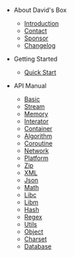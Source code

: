- About David's Box
  
  - [Introduction](about/introduction.md)
  - [Contact](about/contact.md)
  - [Sponsor](about/sponsor.md)
  - [Changelog](about/changelog.md)
 
- Getting Started

  - [Quick Start](guide/quickstart.md)

- API Manual

  - [Basic](manual/basic.md)
  - [Stream](manual/stream.md)
  - [Memory](manual/memory.md)
  - [Interator](manual/iterator.md)
  - [Container](manual/container.md)
  - [Algorithm](manual/algorithm.md)
  - [Coroutine](manual/coroutine.md)
  - [Network](manual/network.md)
  - [Platform](manual/platform.md)
  - [Zip](manual/zip.md)
  - [XML](manual/xml.md)
  - [Json](manual/json.md)
  - [Math](manual/math.md)
  - [Libc](manual/libc.md)
  - [Libm](manual/libm.md)
  - [Hash](manual/hash.md)
  - [Regex](manual/regex.md)
  - [Utils](manual/utils.md)
  - [Object](manual/object.md)
  - [Charset](manual/charset.md)
  - [Database](manual/database.md)
